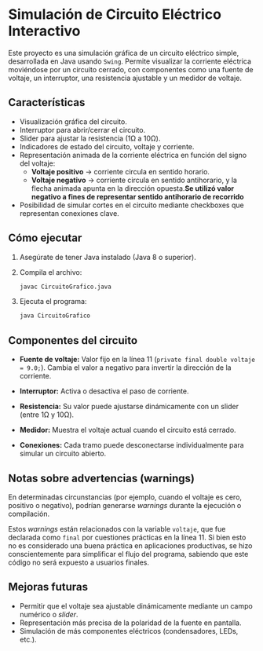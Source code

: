 
# Simulación de Circuito Eléctrico Interactivo

Este proyecto es una simulación gráfica de un circuito eléctrico simple, desarrollada en Java usando `Swing`. Permite visualizar la corriente eléctrica moviéndose por un circuito cerrado, con componentes como una fuente de voltaje, un interruptor, una resistencia ajustable y un medidor de voltaje.

## Características

- Visualización gráfica del circuito.
- Interruptor para abrir/cerrar el circuito.
- Slider para ajustar la resistencia (1Ω a 10Ω).
- Indicadores de estado del circuito, voltaje y corriente.
- Representación animada de la corriente eléctrica en función del signo del voltaje:
    - **Voltaje positivo** → corriente circula en sentido horario.
    - **Voltaje negativo** → corriente circula en sentido antihorario, y la flecha animada apunta en la dirección opuesta.**Se utilizó valor negativo a fines de representar sentido antihorario de recorrido**
- Posibilidad de simular cortes en el circuito mediante checkboxes que representan conexiones clave.

## Cómo ejecutar

1. Asegúrate de tener Java instalado (Java 8 o superior).
2. Compila el archivo:

   ```bash
   javac CircuitoGrafico.java
   
3. Ejecuta el programa:

   ```bash
   java CircuitoGrafico
   ```
   
## Componentes del circuito

- **Fuente de voltaje:** Valor fijo en la línea 11 (`private final double voltaje = 9.0;`). Cambia el valor a negativo para invertir la dirección de la corriente.

- **Interruptor:** Activa o desactiva el paso de corriente.

- **Resistencia:** Su valor puede ajustarse dinámicamente con un slider (entre 1Ω y 10Ω).

- **Medidor:** Muestra el voltaje actual cuando el circuito está cerrado.

- **Conexiones:** Cada tramo puede desconectarse individualmente para simular un circuito abierto.

## Notas sobre advertencias (warnings)

En determinadas circunstancias (por ejemplo, cuando el voltaje es cero, positivo o negativo), podrían generarse *warnings* durante la ejecución o compilación.

Estos *warnings* están relacionados con la variable `voltaje`, que fue declarada como `final` por cuestiones prácticas en la línea 11. Si bien esto no es considerado una buena práctica en aplicaciones productivas, se hizo conscientemente para simplificar el flujo del programa, sabiendo que este código no será expuesto a usuarios finales.

## Mejoras futuras

- Permitir que el voltaje sea ajustable dinámicamente mediante un campo numérico o *slider*.
- Representación más precisa de la polaridad de la fuente en pantalla.
- Simulación de más componentes eléctricos (condensadores, LEDs, etc.).
